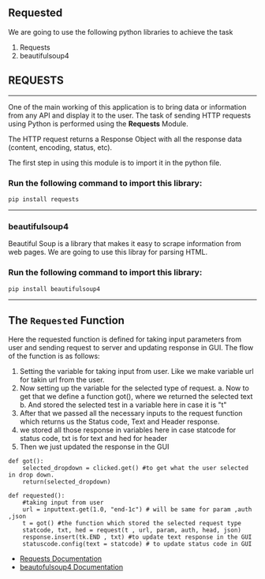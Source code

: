 ## **Requested**
 We are going to use the following python libraries to achieve the task
1. Requests
1. beautifulsoup4
## **REQUESTS**
 ***

One of the main working of this application is to bring data or information from any API and display it to the user. The task of sending HTTP requests using Python is performed using the **Requests** Module. 

 The HTTP request returns a Response Object with all the response data (content, encoding, status, etc).

 The first step in using this module is to import it in the python file.

 ### Run the following command to import this library:
```
pip install requests
```
***
### **beautifulsoup4**
Beautiful Soup is a library that makes it easy to scrape information from web pages.
We are going to use this libray for parsing HTML.
### Run the following command to import this library:
```
pip install beautifulsoup4
```
***
<!-- ### Throughout this project we will be using various functions of **REQUESTS** library for fetching and sending data to server.  -->
<!-- ### GET:
A simple GET request can be made by REQUESTS library 
```
r = requests.get('url', data={'key': 'value'})
r.status_code
//Displays status code 
r.text
r.json
r.headers
```
here "r" is a Response object,all the information that a user request, will be provided through this object.

### POST:
```
r = requests.post('url', data={'key': 'value'})
```
### PUT:
```
r = requests.put('url', data={'key': 'value'})
```
### PATCH:
```
r = requests.patch(url, params=param, auth=auth, headers=head, json=json)
 ``` -->

## The  ```Requested```   Function

Here the requested function is defined for taking input parameters from user and sending request to server and updating response in GUI.
The flow of the function is as follows:
 1. Setting the variable for taking input from user. Like we make variable url for takin url from the user.
 2. Now setting up the variable for the selected type of request.
     a. Now to get that we define a function got(), where we returned the selected text
     b. And stored the selected test in a variable here in case it is "t"
 3. After that we passed all the necessary inputs to the request function which returns us the Status code, Text and Header response.
 4. we stored all those response in variables here in case statcode for status code, txt is for text and hed for header
 5. Then we just updated the response in the GUI

```
def got():
    selected_dropdown = clicked.get() #to get what the user selected in drop down.
    return(selected_dropdown)

def requested():
    #taking input from user
    url = inputtext.get(1.0, "end-1c") # will be same for param ,auth ,json
    t = got() #the function which stored the selected request type
    statcode, txt, hed = request(t , url, param, auth, head, json)
    response.insert(tk.END , txt) #to update text response in the GUI
    statuscode.config(text = statcode) # to update status code in GUI
```
 - [Requests Documentation](https://pypi.org/project/requests/)
- [beautofulsoup4 Documentation](https://pypi.org/project/beautifulsoup4/)
